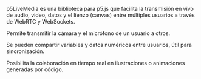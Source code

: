 p5LiveMedia es una biblioteca para p5.js que facilita la transmisión en vivo de audio, video, datos y el lienzo (canvas) entre múltiples usuarios a través de WebRTC y WebSockets.

Permite transmitir la cámara y el micrófono de un usuario a otros.

Se pueden compartir variables y datos numéricos entre usuarios, útil para sincronización.

Posibilita la colaboración en tiempo real en ilustraciones o animaciones generadas por código.
